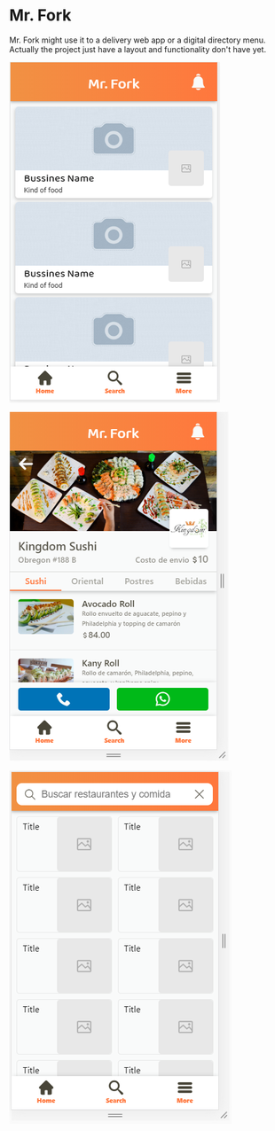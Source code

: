 # Mr. Fork

Mr. Fork might use it to a delivery web app or a digital directory menu. Actually the project just have a layout and functionality don't have yet.

![Volume Notifications](https://github.com/Mackial/Mr-Fork/blob/master/mrfork_0.PNG)

![Volume Notifications](https://github.com/Mackial/Mr-Fork/blob/master/mrfork_1.PNG)

![Volume Notifications](https://github.com/Mackial/Mr-Fork/blob/master/mrfork_2.PNG)
